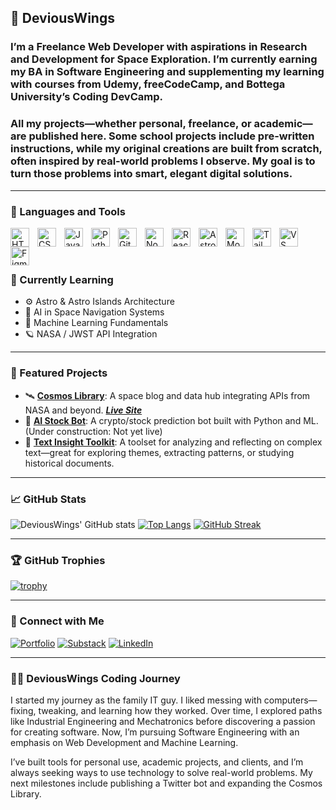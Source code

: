 ## 💾 DeviousWings

<h3>I’m a Freelance Web Developer with aspirations in Research and Development for Space Exploration. I’m currently earning my BA in Software Engineering and supplementing my learning with courses from Udemy, freeCodeCamp, and Bottega University’s Coding DevCamp.</h3>

<h3>All my projects—whether personal, freelance, or academic—are published here. Some school projects include pre-written instructions, while my original creations are built from scratch, often inspired by real-world problems I observe. My goal is to turn those problems into smart, elegant digital solutions.</h3>

---

### 🧰 Languages and Tools

<img align="left" alt="HTML5" width="30px" style="padding-right:10px;" src="https://cdn.jsdelivr.net/gh/devicons/devicon/icons/html5/html5-original.svg" />
<img align="left" alt="CSS3" width="30px" style="padding-right:10px;" src="https://cdn.jsdelivr.net/gh/devicons/devicon/icons/css3/css3-original.svg" />
<img align="left" alt="JavaScript" width="30px" style="padding-right:10px;" src="https://cdn.jsdelivr.net/gh/devicons/devicon/icons/javascript/javascript-original.svg" />
<img align="left" alt="Python" width="30px" style="padding-right:10px;" src="https://cdn.jsdelivr.net/gh/devicons/devicon/icons/python/python-original.svg" />
<img align="left" alt="Git" width="30px" style="padding-right:10px;" src="https://cdn.jsdelivr.net/gh/devicons/devicon/icons/git/git-original.svg" />
<img align="left" alt="Node.js" width="30px" style="padding-right:10px;" src="https://cdn.jsdelivr.net/gh/devicons/devicon/icons/nodejs/nodejs-original.svg" />
<img align="left" alt="React" width="30px" style="padding-right:10px;" src="https://cdn.jsdelivr.net/gh/devicons/devicon/icons/react/react-original.svg" />
<img align="left" alt="Astro" width="30px" style="padding-right:10px;" src="https://cdn.jsdelivr.net/gh/devicons/devicon/icons/astro/astro-original.svg" />
<img align="left" alt="MongoDB" width="30px" style="padding-right:10px;" src="https://cdn.jsdelivr.net/gh/devicons/devicon/icons/mongodb/mongodb-original.svg" />
<img align="left" alt="Tailwind CSS" width="30px" style="padding-right:10px;" src="https://cdn.jsdelivr.net/gh/devicons/devicon@latest/icons/tailwindcss/tailwindcss-original.svg" />
<img align="left" alt="VS Code" width="30px" style="padding-right:10px;" src="https://cdn.jsdelivr.net/gh/devicons/devicon/icons/vscode/vscode-original.svg" />
<img align="left" alt="Figma" width="30px" style="padding-right:10px;" src="https://cdn.jsdelivr.net/gh/devicons/devicon/icons/figma/figma-original.svg" />

<br />
<br />


#

### 🧠 Currently Learning

- ⚙️ Astro & Astro Islands Architecture
- 📡 AI in Space Navigation Systems
- 🧠 Machine Learning Fundamentals
- 🪐 NASA / JWST API Integration

---

### 🚀 Featured Projects

- 🛰️ [**Cosmos Library**](https://github.com/DeviousWings/CosmosSite): A space blog and data hub integrating APIs from NASA and beyond. [***Live Site***](https://cosmiclibrary.netlify.app/)
- 🧠 [**AI Stock Bot**](https://github.com/DeviousWings/AI-Stock-Bot): A crypto/stock prediction bot built with Python and ML. (Under construction: Not yet live)
- 📘 [**Text Insight Toolkit**](https://github.com/DeviousWings/Scripture-Study-Tools): A toolset for analyzing and reflecting on complex text—great for exploring themes, extracting patterns, or studying historical documents.

---

### 📈 GitHub Stats

![DeviousWings' GitHub stats](https://github-readme-stats.vercel.app/api?username=DeviousWings&show_icons=true&theme=tokyonight)
[![Top Langs](https://github-readme-stats.vercel.app/api/top-langs/?username=DeviousWings&layout=compact&theme=tokyonight)](https://github.com/anuraghazra/github-readme-stats)
[![GitHub Streak](https://streak-stats.demolab.com?user=DeviousWings&theme=tokyonight&hide_border=true)](https://git.io/streak-stats)

---

### 🏆 GitHub Trophies

[![trophy](https://github-profile-trophy.vercel.app/?username=DeviousWings&theme=onedark&column=4&margin-w=15&margin-h=15)](https://github.com/ryo-ma/github-profile-trophy)

---

### 🔗 Connect with Me

[![Portfolio](https://img.shields.io/badge/Portfolio-000?style=for-the-badge&logo=vercel&logoColor=white)](https://deviouswings.github.io/PortDev/)
[![Substack](https://img.shields.io/badge/Substack-orange?style=for-the-badge&logo=substack&logoColor=white)](https://natdeviouswings.substack.com/)
[![LinkedIn](https://img.shields.io/badge/LinkedIn-0A66C2?style=for-the-badge&logo=linkedin&logoColor=white)](https://www.linkedin.com/in/nathanaelking91/)

---

<h3>👨‍💻 DeviousWings Coding Journey</h3>

I started my journey as the family IT guy. I liked messing with computers—fixing, tweaking, and learning how they worked. Over time, I explored paths like Industrial Engineering and Mechatronics before discovering a passion for creating software. Now, I’m pursuing Software Engineering with an emphasis on Web Development and Machine Learning.

I’ve built tools for personal use, academic projects, and clients, and I’m always seeking ways to use technology to solve real-world problems. My next milestones include publishing a Twitter bot and expanding the Cosmos Library.

</details>

